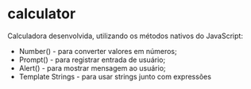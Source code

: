 # calculator

Calculadora desenvolvida, utilizando os métodos nativos do JavaScript:
* Number() - para converter valores em números;
* Prompt() - para registrar entrada de usuário;
* Alert() - para mostrar mensagem ao usuário;
* Template Strings - para usar strings junto com expressões
